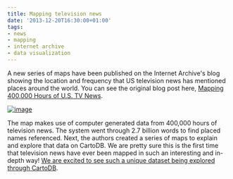 ```yaml
---
title: Mapping television news
date: '2013-12-20T16:30:00+01:00'
tags:
- news
- mapping
- internet archive
- data visualization
---
```


A new series of maps have been published on the Internet Archive's blog showing the location and frequency that US television news has mentioned places around the world. You can see the original blog post here, <a href="http://blog.archive.org/2013/12/13/mapping-400000-hours-of-u-s-tv-news/">Mapping 400,000 Hours of U.S. TV News</a>.

<a href="http://blog.archive.org/2013/12/13/mapping-400000-hours-of-u-s-tv-news/"><img alt="image" src="http://i.imgur.com/HmK95p0.png"/></a>

The map makes use of computer generated data from 400,000 hours of television news. The system went through 2.7 billion words to find placed names referenced. Next, the authors created a series of maps to explain and explore that data on CartoDB. We are pretty sure this is the first time that television news have ever been mapped in such an interesting and in-depth way! <a href="http://blog.archive.org/2013/12/13/mapping-400000-hours-of-u-s-tv-news/">We are excited to see such a unique dataset being explored through CartoDB</a>.
